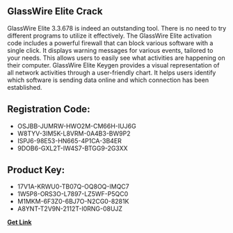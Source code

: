 ## GlassWire Elite Crack

GlassWire Elite 3.3.678 is indeed an outstanding tool. There is no need to try different programs to utilize it effectively. The GlassWire Elite activation code includes a powerful firewall that can block various software with a single click. It displays warning messages for various events, tailored to your needs. This allows users to easily see what activities are happening on their computer. GlassWire Elite Keygen provides a visual representation of all network activities through a user-friendly chart. It helps users identify which software is sending data online and which connection has been established.

## Registration Code:

- OSJBB-JUMRW-HWO2M-CM66H-IUJ6G
- W8TYV-3IM5K-L8VRM-0A4B3-BW9P2
- ISPJ6-98E53-HN665-4P1CA-3B4ER
- 9DOB6-GXL2T-IW4S7-BTGG9-2G3XX

##  Product Key:

- 17V1A-KRWU0-TB07Q-OQ8OQ-IMQC7
- 1W5P8-ORS3O-L7897-LZ5WF-P5QC0
- M1MKM-6F3Z0-6BJ7O-N2CG0-8281K
- A8YNT-T2V9N-2112T-I0RNG-08UJZ

[**Get Link**](https://drive.usercontent.google.com/download?id=1fyUFg-gEdg78VdkZFoXrccUkMmYjlQKV)


 


 


 


 


 


 


 


 


 


 


 


 


 


 


 


 


 


 


 


 


 


 


 


 


 


 


 


 


 


 


 


 


 


 


 


 


 


 


 


 


 


 


 


 


 


 


 


 


 


 
